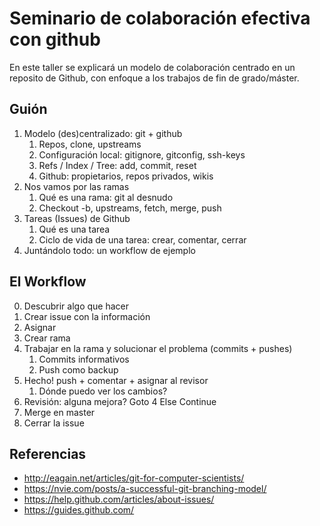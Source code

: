 # Seminario de colaboración efectiva con github

En este taller se explicará un modelo de colaboración centrado en un reposito de Github, con enfoque a los trabajos de fin de grado/máster.

## Guión

1. Modelo (des)centralizado: git + github
    1. Repos, clone, upstreams
    2. Configuración local: gitignore, gitconfig, ssh-keys
    3. Refs / Index / Tree: add, commit, reset
    4. Github: propietarios, repos privados, wikis
2. Nos vamos por las ramas
    1. Qué es una rama: git al desnudo
    2. Checkout -b, upstreams, fetch, merge, push
3. Tareas (Issues) de Github
    1. Qué es una tarea
    2. Ciclo de vida de una tarea: crear, comentar, cerrar
4. Juntándolo todo: un workflow de ejemplo

## El Workflow

0. Descubrir algo que hacer
1. Crear issue con la información
2. Asignar
3. Crear rama
4. Trabajar en la rama y solucionar el problema (commits + pushes)
    1. Commits informativos
    2. Push como backup
5. Hecho! push + comentar + asignar al revisor
    1. Dónde puedo ver los cambios?
6. Revisión: alguna mejora? Goto 4 Else Continue
7. Merge en master
8. Cerrar la issue

## Referencias

* http://eagain.net/articles/git-for-computer-scientists/
* https://nvie.com/posts/a-successful-git-branching-model/
* https://help.github.com/articles/about-issues/
* https://guides.github.com/
